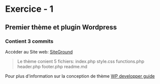 # Exercice - 1
## Premier thème et plugin  Wordpress
### Contient 3 commits


Accéder au Site web: 
[SiteGround](https://eddym91.sg-host.com/)


> Le thème conient 5 fichiers:
index.php
style.css
functions.php
header.php
footer.php
readme.md

Pour plus d'information sur la conception de thème
[WP developper guide](https://developper.wordpress.org/theme)